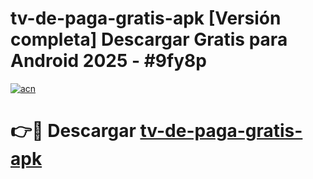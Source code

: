 # tv-de-paga-gratis-apk  [Versión completa] Descargar Gratis para Android 2025 - #9fy8p

[![acn](https://github.com/user-attachments/assets/0f9c940e-d8b0-45ae-aac7-cd30a18b3e1c)](https://apps.freeplayer.one?title=tv-de-paga-gratis-apk&ref=9F)

# 👉🔴 Descargar [tv-de-paga-gratis-apk](https://apps.freeplayer.one?title=tv-de-paga-gratis-apk&ref=9F)